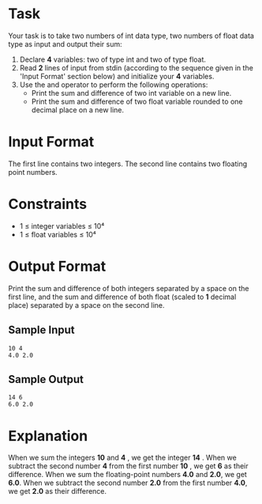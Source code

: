 # **Task**

Your task is to take two numbers of int data type, two numbers of float data type as input and output their sum:

1. Declare **4** variables: two of type int and two of type float.
2. Read **2** lines of input from stdin (according to the sequence given in the 'Input Format' section below) and initialize your **4** variables.
3. Use the  and  operator to perform the following operations:
    * Print the sum and difference of two int variable on a new line.
    * Print the sum and difference of two float variable rounded to one decimal place on a new line.

# **Input Format**

The first line contains two integers.
The second line contains two floating point numbers.

# **Constraints**

* 1 ≤ integer variables ≤ 10⁴
* 1 ≤ float variables ≤ 10⁴

# **Output Format**

Print the sum and difference of both integers separated by a space on the first line, and the sum and difference of both float (scaled to **1** decimal place) separated by a space on the second line.

## **Sample Input**
```
10 4
4.0 2.0
```
## **Sample Output**
```
14 6
6.0 2.0
```

# **Explanation**

When we sum the integers **10** and **4** , we get the integer **14** . When we subtract the second number **4** from the first number **10** , we get **6** as their difference. When we sum the floating-point numbers **4.0** and **2.0**, we get **6.0**. When we subtract the second number **2.0** from the first number **4.0**, we get **2.0** as their difference.